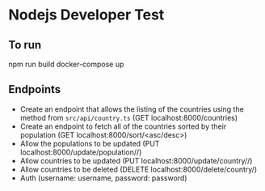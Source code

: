# Nodejs Developer Test

## To run

npm run build
docker-compose up


## Endpoints
- Create an endpoint that allows the listing of the countries using the method from `src/api/country.ts` (GET localhost:8000/countries)
- Create an endpoint to fetch all of the countries sorted by their population (GET localhost:8000/sort/<asc/desc>)
- Allow the populations to be updated (PUT localhost:8000/update/population/<country code>/<number>)
- Allow countries to be updated (PUT localhost:8000/update/country/<country code>/<name>)
- Allow countries to be deleted (DELETE localhost:8000/delete/country/<country code>)
- Auth (username: username, password: password)
